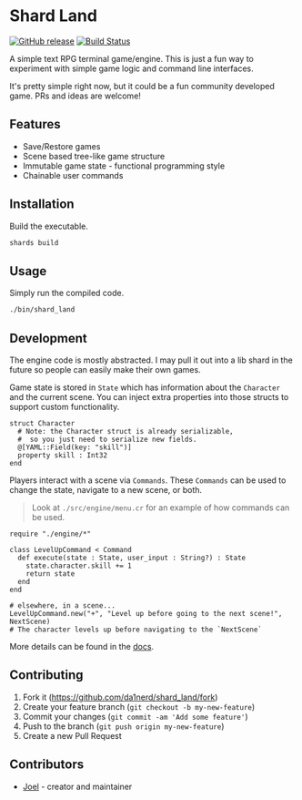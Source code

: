 # Shard Land
[![GitHub release](https://img.shields.io/github/release/da1nerd/shard_land.svg)](https://github.com/da1nerd/shard_land/releases)
[![Build Status](https://travis-ci.com/da1nerd/shard_land.svg?branch=master)](https://travis-ci.com/da1nerd/shard_land)


A simple text RPG terminal game/engine.
This is just a fun way to experiment with simple game logic and command line interfaces.

It's pretty simple right now, but it could be a fun community developed game. PRs and ideas are welcome!

## Features

* Save/Restore games
* Scene based tree-like game structure
* Immutable game state - functional programming style
* Chainable user commands

## Installation

Build the executable.

```bash
shards build
```

## Usage

Simply run the compiled code.

```bash
./bin/shard_land
```

## Development

The engine code is mostly abstracted.
I may pull it out into a lib shard in the future so people can easily make their own games.

Game state is stored in `State` which has information about the `Character`
and the current scene.
You can inject extra properties into those structs to support custom functionality.

```crystal
struct Character
  # Note: the Character struct is already serializable,
  #  so you just need to serialize new fields.
  @[YAML::Field(key: "skill")]
  property skill : Int32
end
```

Players interact with a scene via `Commands`. These `Commands` can be used to change the state, navigate to a new scene, or both.

> Look at `./src/engine/menu.cr` for an example of how commands can be used.

```crystal
require "./engine/*"

class LevelUpCommand < Command
  def execute(state : State, user_input : String?) : State
    state.character.skill += 1
    return state
  end
end

# elsewhere, in a scene...
LevelUpCommand.new("+", "Level up before going to the next scene!", NextScene)
# The character levels up before navigating to the `NextScene`
```

More details can be found in the [docs](https://shard-land.netlify.app/).

## Contributing

1. Fork it (<https://github.com/da1nerd/shard_land/fork>)
2. Create your feature branch (`git checkout -b my-new-feature`)
3. Commit your changes (`git commit -am 'Add some feature'`)
4. Push to the branch (`git push origin my-new-feature`)
5. Create a new Pull Request

## Contributors

- [Joel](https://github.com/da1nerd) - creator and maintainer
